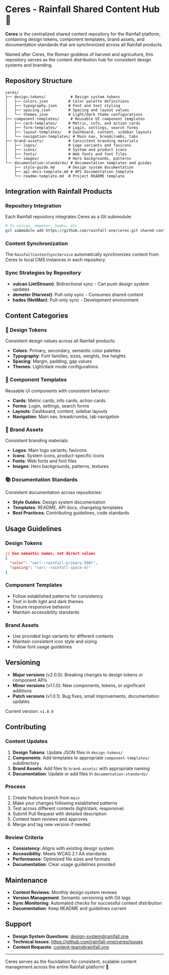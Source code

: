# Ceres - Rainfall Shared Content Hub 🌾

**Ceres** is the centralized shared content repository for the Rainfall platform, containing design tokens, component templates, brand assets, and documentation standards that are synchronized across all Rainfall products.

Named after Ceres, the Roman goddess of harvest and agriculture, this repository serves as the content distribution hub for consistent design systems and branding.

## Repository Structure

```
ceres/
├── design-tokens/           # Design system tokens
│   ├── colors.json         # Color palette definitions
│   ├── typography.json     # Font and text styling
│   ├── spacing.json        # Spacing and layout values
│   └── themes.json         # Light/dark theme configurations
├── component-templates/     # Reusable UI component templates
│   ├── card-templates/     # Metric, info, and action cards
│   ├── form-templates/     # Login, settings, search forms
│   ├── layout-templates/   # Dashboard, content, sidebar layouts
│   └── navigation-templates/ # Main nav, breadcrumbs, tabs
├── brand-assets/           # Consistent branding materials
│   ├── logos/              # Logo variants and favicons
│   ├── icons/              # System and product icons
│   ├── fonts/              # Web fonts and font files
│   └── images/             # Hero backgrounds, patterns
└── documentation-standards/ # Documentation templates and guides
    ├── style-guide.md      # Design system documentation
    ├── api-docs-template.md # API documentation template
    └── readme-template.md  # Project README template
```

## Integration with Rainfall Products

### Repository Integration
Each Rainfall repository integrates Ceres as a Git submodule:

```bash
# In vulcan, demeter, hades, etc.
git submodule add https://github.com/rainfall-one/ceres.git shared-content
```

### Content Synchronization
The `RainfallContentSyncService` automatically synchronizes content from Ceres to local CMS instances in each repository.

### Sync Strategies by Repository

- **vulcan (JetStream)**: Bidirectional sync - Can push design system updates
- **demeter (Harvest)**: Pull-only sync - Consumes shared content  
- **hades (NetMan)**: Pull-only sync - Development environment

## Content Categories

### 🎨 Design Tokens
Consistent design values across all Rainfall products:
- **Colors**: Primary, secondary, semantic color palettes
- **Typography**: Font families, sizes, weights, line heights
- **Spacing**: Margin, padding, gap values  
- **Themes**: Light/dark mode configurations

### 🧩 Component Templates
Reusable UI components with consistent behavior:
- **Cards**: Metric cards, info cards, action cards
- **Forms**: Login, settings, search forms
- **Layouts**: Dashboard, content, sidebar layouts
- **Navigation**: Main nav, breadcrumbs, tab navigation

### 🎯 Brand Assets
Consistent branding materials:
- **Logos**: Main logo variants, favicons
- **Icons**: System icons, product-specific icons
- **Fonts**: Web fonts and font files
- **Images**: Hero backgrounds, patterns, textures

### 📚 Documentation Standards
Consistent documentation across repositories:
- **Style Guides**: Design system documentation
- **Templates**: README, API docs, changelog templates
- **Best Practices**: Contributing guidelines, code standards

## Usage Guidelines

### Design Tokens
```json
// Use semantic names, not direct values
{
  "color": "var(--rainfall-primary-500)",
  "spacing": "var(--rainfall-space-4)"
}
```

### Component Templates
- Follow established patterns for consistency
- Test in both light and dark themes
- Ensure responsive behavior
- Maintain accessibility standards

### Brand Assets
- Use provided logo variants for different contexts
- Maintain consistent icon style and sizing
- Follow font usage guidelines

## Versioning

- **Major versions** (v2.0.0): Breaking changes to design tokens or component APIs
- **Minor versions** (v1.1.0): New components, tokens, or significant additions  
- **Patch versions** (v1.0.1): Bug fixes, small improvements, documentation updates

Current version: `v1.0.0`

## Contributing

### Content Updates

1. **Design Tokens**: Update JSON files in `design-tokens/`
2. **Components**: Add templates to appropriate `component-templates/` subdirectory
3. **Brand Assets**: Add files to `brand-assets/` with appropriate naming
4. **Documentation**: Update or add files in `documentation-standards/`

### Process

1. Create feature branch from `main`
2. Make your changes following established patterns
3. Test across different contexts (light/dark, responsive)
4. Submit Pull Request with detailed description
5. Content team reviews and approves
6. Merge and tag new version if needed

### Review Criteria

- **Consistency**: Aligns with existing design system
- **Accessibility**: Meets WCAG 2.1 AA standards
- **Performance**: Optimized file sizes and formats
- **Documentation**: Clear usage guidelines provided

## Maintenance

- **Content Reviews**: Monthly design system reviews
- **Version Management**: Semantic versioning with Git tags
- **Sync Monitoring**: Automated checks for successful content distribution
- **Documentation**: Keep README and guidelines current

## Support

- **Design System Questions**: design-system@rainfall.one
- **Technical Issues**: https://github.com/rainfall-one/ceres/issues
- **Content Requests**: content-team@rainfall.one

---

Ceres serves as the foundation for consistent, scalable content management across the entire Rainfall platform! 🌾
